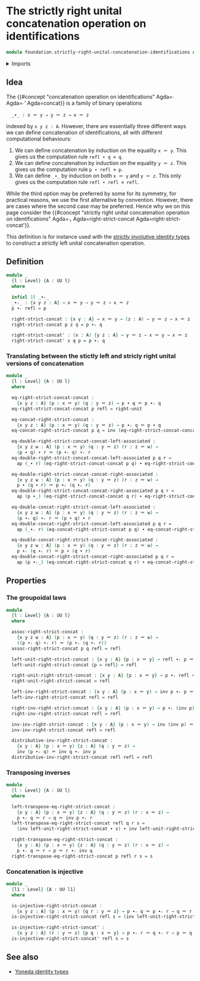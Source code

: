# The strictly right unital concatenation operation on identifications

```agda
module foundation.strictly-right-unital-concatenation-identifications where
```

<details><summary>Imports</summary>

```agda
open import foundation.action-on-identifications-functions
open import foundation.universe-levels

open import foundation-core.identity-types
```

</details>

## Idea

The
{{#concept "concatenation operation on identifications" Agda=_∙_ Agda=_∙'_ Agda=concat}}
is a family of binary operations

```text
  _∙_ : x ＝ y → y ＝ z → x ＝ z
```

indexed by `x y z : A`. However, there are essentially three different ways we
can define concatenation of identifications, all with different computational
behaviours:

1. We can define concatenation by induction on the equality `x ＝ y`. This gives
   us the computation rule `refl ∙ q ≐ q`.
2. We can define concatenation by induction on the equality `y ＝ z`. This gives
   us the computation rule `p ∙ refl ≐ p`.
3. We can define `_∙_` by induction on both `x ＝ y` and `y ＝ z`. This only
   gives us the computation rule `refl ∙ refl ≐ refl`.

While the third option may be preferred by some for its symmetry, for practical
reasons, we use the first alternative by convention. However, there are cases
where the second case may be preferred. Hence why we on this page consider the
{{#concept "strictly right unital concatenation operation on identifications" Agda=_∙ᵣ_ Agda=right-strict-concat Agda=right-strict-concat'}}.

This definition is for instance used with the
[strictly involutive identity types](foundation.strictly-involutive-identity-types.md)
to construct a strictly left unital concatenation operation.

## Definition

```agda
module _
  {l : Level} {A : UU l}
  where

  infixl 15 _∙ᵣ_
  _∙ᵣ_ : {x y z : A} → x ＝ y → y ＝ z → x ＝ z
  p ∙ᵣ refl = p

  right-strict-concat : {x y : A} → x ＝ y → (z : A) → y ＝ z → x ＝ z
  right-strict-concat p z q = p ∙ᵣ q

  right-strict-concat' : (x : A) {y z : A} → y ＝ z → x ＝ y → x ＝ z
  right-strict-concat' x q p = p ∙ᵣ q
```

### Translating between the stictly left and stricly right unital versions of concatenation

```agda
module _
  {l : Level} {A : UU l}
  where

  eq-right-strict-concat-concat :
    {x y z : A} (p : x ＝ y) (q : y ＝ z) → p ∙ q ＝ p ∙ᵣ q
  eq-right-strict-concat-concat p refl = right-unit

  eq-concat-right-strict-concat :
    {x y z : A} (p : x ＝ y) (q : y ＝ z) → p ∙ᵣ q ＝ p ∙ q
  eq-concat-right-strict-concat p q = inv (eq-right-strict-concat-concat p q)

  eq-double-right-strict-concat-concat-left-associated :
    {x y z w : A} (p : x ＝ y) (q : y ＝ z) (r : z ＝ w) →
    (p ∙ q) ∙ r ＝ (p ∙ᵣ q) ∙ᵣ r
  eq-double-right-strict-concat-concat-left-associated p q r =
    ap (_∙ r) (eq-right-strict-concat-concat p q) ∙ eq-right-strict-concat-concat (p ∙ᵣ q) r

  eq-double-right-strict-concat-concat-right-associated :
    {x y z w : A} (p : x ＝ y) (q : y ＝ z) (r : z ＝ w) →
    p ∙ (q ∙ r) ＝ p ∙ᵣ (q ∙ᵣ r)
  eq-double-right-strict-concat-concat-right-associated p q r =
    ap (p ∙_) (eq-right-strict-concat-concat q r) ∙ eq-right-strict-concat-concat p (q ∙ᵣ r)

  eq-double-concat-right-strict-concat-left-associated :
    {x y z w : A} (p : x ＝ y) (q : y ＝ z) (r : z ＝ w) →
    (p ∙ᵣ q) ∙ᵣ r ＝ (p ∙ q) ∙ r
  eq-double-concat-right-strict-concat-left-associated p q r =
    ap (_∙ᵣ r) (eq-concat-right-strict-concat p q) ∙ eq-concat-right-strict-concat (p ∙ q) r

  eq-double-concat-right-strict-concat-right-associated :
    {x y z w : A} (p : x ＝ y) (q : y ＝ z) (r : z ＝ w) →
    p ∙ᵣ (q ∙ᵣ r) ＝ p ∙ (q ∙ r)
  eq-double-concat-right-strict-concat-right-associated p q r =
    ap (p ∙ᵣ_) (eq-concat-right-strict-concat q r) ∙ eq-concat-right-strict-concat p (q ∙ r)
```

## Properties

### The groupoidal laws

```agda
module _
  {l : Level} {A : UU l}
  where

  assoc-right-strict-concat :
    {x y z w : A} (p : x ＝ y) (q : y ＝ z) (r : z ＝ w) →
    ((p ∙ᵣ q) ∙ᵣ r) ＝ (p ∙ᵣ (q ∙ᵣ r))
  assoc-right-strict-concat p q refl = refl

  left-unit-right-strict-concat : {x y : A} {p : x ＝ y} → refl ∙ᵣ p ＝ p
  left-unit-right-strict-concat {p = refl} = refl

  right-unit-right-strict-concat : {x y : A} {p : x ＝ y} → p ∙ᵣ refl ＝ p
  right-unit-right-strict-concat = refl

  left-inv-right-strict-concat : {x y : A} (p : x ＝ y) → inv p ∙ᵣ p ＝ refl
  left-inv-right-strict-concat refl = refl

  right-inv-right-strict-concat : {x y : A} (p : x ＝ y) → p ∙ᵣ (inv p) ＝ refl
  right-inv-right-strict-concat refl = refl

  inv-inv-right-strict-concat : {x y : A} (p : x ＝ y) → inv (inv p) ＝ p
  inv-inv-right-strict-concat refl = refl

  distributive-inv-right-strict-concat :
    {x y : A} (p : x ＝ y) {z : A} (q : y ＝ z) →
    inv (p ∙ᵣ q) ＝ inv q ∙ᵣ inv p
  distributive-inv-right-strict-concat refl refl = refl
```

### Transposing inverses

```agda
module _
  {l : Level} {A : UU l}
  where

  left-transpose-eq-right-strict-concat :
    {x y : A} (p : x ＝ y) {z : A} (q : y ＝ z) (r : x ＝ z) →
    p ∙ᵣ q ＝ r → q ＝ inv p ∙ᵣ r
  left-transpose-eq-right-strict-concat refl q r s =
    (inv left-unit-right-strict-concat ∙ s) ∙ inv left-unit-right-strict-concat

  right-transpose-eq-right-strict-concat :
    {x y : A} (p : x ＝ y) {z : A} (q : y ＝ z) (r : x ＝ z) →
    p ∙ᵣ q ＝ r → p ＝ r ∙ᵣ inv q
  right-transpose-eq-right-strict-concat p refl r s = s
```

### Concatenation is injective

```agda
module _
  {l1 : Level} {A : UU l1}
  where

  is-injective-right-strict-concat :
    {x y z : A} (p : x ＝ y) {q r : y ＝ z} → p ∙ᵣ q ＝ p ∙ᵣ r → q ＝ r
  is-injective-right-strict-concat refl s = (inv left-unit-right-strict-concat ∙ s) ∙ left-unit-right-strict-concat

  is-injective-right-strict-concat' :
    {x y z : A} (r : y ＝ z) {p q : x ＝ y} → p ∙ᵣ r ＝ q ∙ᵣ r → p ＝ q
  is-injective-right-strict-concat' refl s = s
```

## See also

- [Yoneda identity types](foundation.yoneda-identity-types.md)

